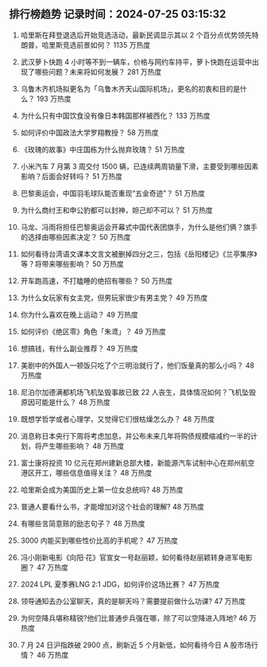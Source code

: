 
## 排行榜趋势 记录时间：2024-07-25 03:15:32
  
  1. 哈里斯在拜登退选后开始竞选活动，最新民调显示其以 2 个百分点优势领先特朗普，哈里斯竞选前景如何？ 1135 万热度
    
  2. 武汉萝卜快跑 4 小时等不到一辆车，价格与网约车持平，萝卜快跑在运营中出现了哪些问题？未来将如何发展？ 281 万热度
    
  3. 乌鲁木齐机场拟更名为「乌鲁木齐天山国际机场」，更名的初衷和目的是什么？ 193 万热度
    
  4. 为什么只有中国饮食没有像日本韩国那样被西化？ 133 万热度
    
  5. 如何评价中国政法大学罗翔教授？ 58 万热度
    
  6. 《玫瑰的故事》中庄国栋为什么抛弃玫瑰？ 51 万热度
    
  7. 小米汽车 7 月第 3 周交付 1500 辆，已连续两周销量下滑，主要受到哪些因素影响？后面会好转吗？ 51 万热度
    
  8. 巴黎奥运会，中国羽毛球队能否重现“五金奇迹”？ 51 万热度
    
  9. 为什么商纣王和申公豹都可以封神，妲己却不可以？ 51 万热度
    
  10. 马龙、冯雨将担任巴黎奥运会开幕式中国代表团旗手，为什么是他们俩？旗手的选择由哪些因素决定？ 50 万热度
    
  11. 如何看待台湾语文课本文言文被删掉四分之三，包括《岳阳楼记》《兰亭集序》等？将带来哪些影响？ 50 万热度
    
  12. 开车跑高速，不打瞌睡的绝招有哪些？ 50 万热度
    
  13. 为什么女玩家有女主党，但男玩家很少有男主党？ 49 万热度
    
  14. 你为什么喜欢在晚上运动？ 49 万热度
    
  15. 如何评价《绝区零》角色「朱鸢」？ 49 万热度
    
  16. 想搞钱，有什么副业推荐？ 49 万热度
    
  17. 美剧中的外国人一顿饭只吃了个三明治就行了，他们饭量真的那么小吗？ 48 万热度
    
  18. 尼泊尔加德满都机场飞机坠毁事故已致 22 人丧生，具体情况如何？飞机坠毁原因可能是什么？ 48 万热度
    
  19. 既想学哲学或者心理学，又觉得它们很枯燥怎么办？ 48 万热度
    
  20. 消息称日本央行下周将考虑加息，并公布未来几年将购债规模缩减约一半的计划，将产生哪些影响？ 48 万热度
    
  21. 富士康将投资 10 亿元在郑州建新总部大楼，新能源汽车试制中心在郑州航空港区开工，哪些信息值得关注？ 48 万热度
    
  22. 哈里斯会成为美国历史上第一位女总统吗? 48 万热度
    
  23. 普通人要看什么书，才能增加对这个社会的理解? 48 万热度
    
  24. 有哪些言简意赅的励志句子？ 48 万热度
    
  25. 3000 内能买到哪些性价比高的手机呢？ 47 万热度
    
  26. 冯小刚新电影《向阳·花》官宣女一号赵丽颖，如何看待赵丽颖转身进军电影圈？ 47 万热度
    
  27. 2024 LPL 夏季赛LNG 2:1 JDG，如何评价这场比赛？ 47 万热度
    
  28. 领导通知去办公室聊天，真的是聊天吗？需要提前做什么功课? 47 万热度
    
  29. 为何空降兵堪称精锐?他们比普通步兵强在哪，除了可以空降进入阵地? 46 万热度
    
  30. 7 月 24 日沪指跌破 2900 点，刷新近 5 个月新低，如何看待今日 A 股市场行情？ 46 万热度
    